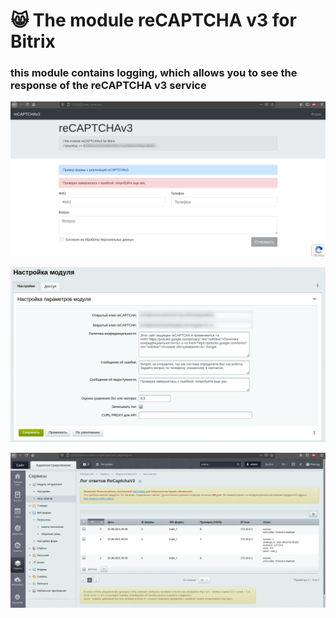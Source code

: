 # 😸 The module reCAPTCHA v3 for Bitrix
### this module contains logging, which allows you to see the response of the reCAPTCHA v3 service

![reCAPTCHA v3](https://github.com/otolaa/bitrix_recaptchav3/blob/master/images/recaptchav3/re.png "reCAPTCHA v3")  

![reCAPTCHA v3](https://github.com/otolaa/bitrix_recaptchav3/blob/master/images/recaptchav3/re_2.png "reCAPTCHA v3")  

![reCAPTCHA v3](https://github.com/otolaa/bitrix_recaptchav3/blob/master/images/recaptchav3/re_1.png "reCAPTCHA v3")  